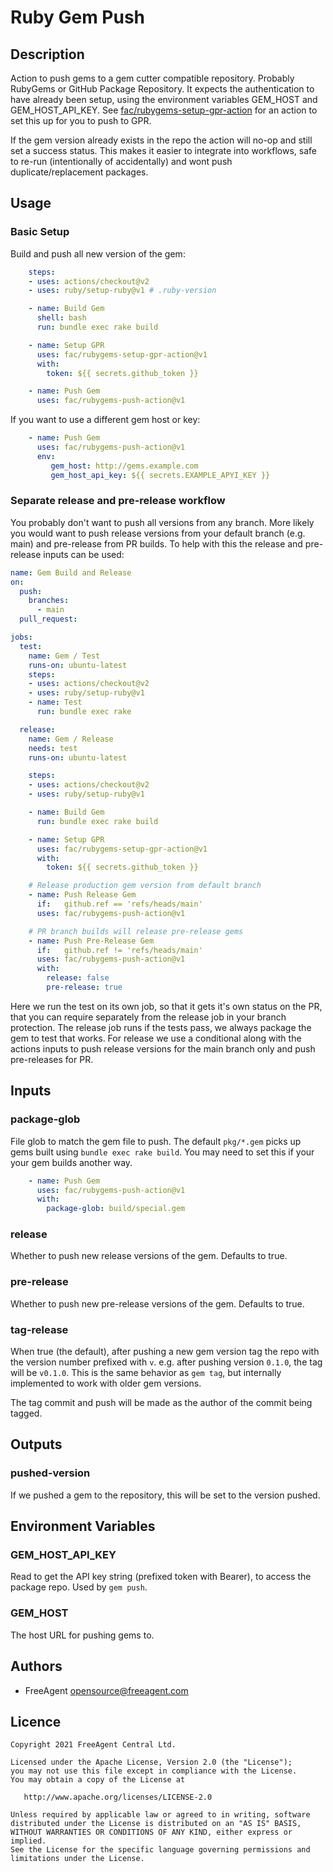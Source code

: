 # Ruby Gem Push

## Description

Action to push gems to a gem cutter compatible repository. Probably RubyGems or GitHub Package Repository. It expects the authentication to have already been setup, using the environment variables GEM_HOST and GEM_HOST_API_KEY. See [fac/rubygems-setup-gpr-action](https://github.com/fac/rubygems-setup-gpr-action) for an action to set this up for you to push to GPR.

If the gem version already exists in the repo the action will no-op and still set a success status. This makes it easier to integrate into workflows, safe to re-run (intentionally of accidentally) and wont push duplicate/replacement packages.

## Usage

### Basic Setup

Build and push all new version of the gem:

```yaml
    steps:
    - uses: actions/checkout@v2
    - uses: ruby/setup-ruby@v1 # .ruby-version

    - name: Build Gem
      shell: bash
      run: bundle exec rake build

    - name: Setup GPR
      uses: fac/rubygems-setup-gpr-action@v1
      with:
        token: ${{ secrets.github_token }}

    - name: Push Gem
      uses: fac/rubygems-push-action@v1
```

If you want to use a different gem host or key:

```yaml
    - name: Push Gem
      uses: fac/rubygems-push-action@v1
      env:
         gem_host: http://gems.example.com
         gem_host_api_key: ${{ secrets.EXAMPLE_APYI_KEY }}
```

### Separate release and pre-release workflow

You probably don't want to push all versions from any branch. More likely you would want to push release versions from your default branch (e.g. main) and pre-release from PR builds. To help with this the release and pre-release inputs can be used:

```yaml
name: Gem Build and Release
on:
  push:
    branches:
      - main
  pull_request:

jobs:
  test:
    name: Gem / Test
    runs-on: ubuntu-latest
    steps:
    - uses: actions/checkout@v2
    - uses: ruby/setup-ruby@v1
    - name: Test
      run: bundle exec rake

  release:
    name: Gem / Release
    needs: test
    runs-on: ubuntu-latest

    steps:
    - uses: actions/checkout@v2
    - uses: ruby/setup-ruby@v1

    - name: Build Gem
      run: bundle exec rake build

    - name: Setup GPR
      uses: fac/rubygems-setup-gpr-action@v1
      with:
        token: ${{ secrets.github_token }}

    # Release production gem version from default branch
    - name: Push Release Gem
      if:   github.ref == 'refs/heads/main'
      uses: fac/rubygems-push-action@v1

    # PR branch builds will release pre-release gems
    - name: Push Pre-Release Gem
      if:   github.ref != 'refs/heads/main'
      uses: fac/rubygems-push-action@v1
      with:
        release: false
        pre-release: true
```

Here we run the test on its own job, so that it gets it's own status on the PR, that you can require separately from the release job in your branch protection.
The release job runs if the tests pass, we always package the gem to test that works. For release we use a conditional along with the actions inputs to push release versions for the main branch only and push pre-releases for PR.

## Inputs

### package-glob

File glob to match the gem file to push. The default `pkg/*.gem` picks up gems built using `bundle exec rake build`. You may need to set this if your your gem builds another way.

```yaml
    - name: Push Gem
      uses: fac/rubygems-push-action@v1
      with:
        package-glob: build/special.gem
```

### release

Whether to push new release versions of the gem. Defaults to true.

### pre-release

Whether to push new pre-release versions of the gem. Defaults to true.

### tag-release

When true (the default), after pushing a new gem version tag the repo with
the version number prefixed with `v`. e.g. after pushing version `0.1.0`, the
tag will be `v0.1.0`. This is the same behavior as `gem tag`, but internally
implemented to work with older gem versions.

The tag commit and push will be made as the author of the commit being tagged.

## Outputs

### pushed-version

If we pushed a gem to the repository, this will be set to the version pushed.

## Environment Variables

### GEM_HOST_API_KEY

Read to get the API key string (prefixed token with Bearer), to access the package repo. Used by `gem push`.

### GEM_HOST

The host URL for pushing gems to.

## Authors

* FreeAgent <opensource@freeagent.com>

## Licence

```
Copyright 2021 FreeAgent Central Ltd.

Licensed under the Apache License, Version 2.0 (the "License");
you may not use this file except in compliance with the License.
You may obtain a copy of the License at

   http://www.apache.org/licenses/LICENSE-2.0

Unless required by applicable law or agreed to in writing, software
distributed under the License is distributed on an "AS IS" BASIS,
WITHOUT WARRANTIES OR CONDITIONS OF ANY KIND, either express or implied.
See the License for the specific language governing permissions and
limitations under the License.
```
